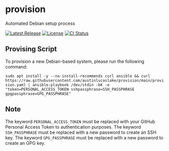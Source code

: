 # provision

Automated Debian setup process

[![Latest Release][release-badge]][release-url]
[![License][license-badge]](LICENSE)
[![CI Status][ci-badge]][ci-url]

[release-badge]: https://img.shields.io/github/v/release/austinlucaslake/provision
[release-url]: https://github.com/austinlucaslake/provision/releases/latest
[license-badge]: https://img.shields.io/github/license/austinlucaslake/provision
[ci-badge]: https://github.com/austinlucaslake/provision/actions/workflows/ci.yaml/badge.svg
[ci-url]: https://github.com/austinlucaslake/provision/actions

## Provising Script

To provision a new Debian-based system, please run the following command:

`sudo apt install -y --no-install-recommends curl ansible && curl https://raw.githubusercontent.com/austinlucaslake/provision/main/provision.yaml | ansible-playbook /dev/stdin -bK -e "token=PERSONAL_ACCESS_TOKEN sshpassphrase=SSH_PASSPHRASE gpgpassphrase=GPG_PASSPHRASE"`

## Note

The keyword `PERSONAL_ACCESS_TOKEN` must be replaced with your GitHub Personal Access Token to authentication purposes.
The keyword `SSH_PASSPHRASE` must be replaced with a new password to create an SSH key.
The keyword `GPG_PASSPHRASE` must be replaced with a new password to create an GPG key.
